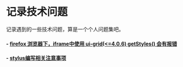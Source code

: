 记录技术问题
====

记录遇到的一些技术问题，算是一个个人问题集吧。

#### - [firefox 浏览器下，iframe中使用 ui-grid(<=4.0.6) getStyles() 会有报错](https://github.com/beita1991/blogs/blob/master/it/problem/2017_6_22.md)

#### - [stylus编写相关注意事项](https://github.com/beita1991/blogs/blob/master/it/problem/2018_6_21.md)

